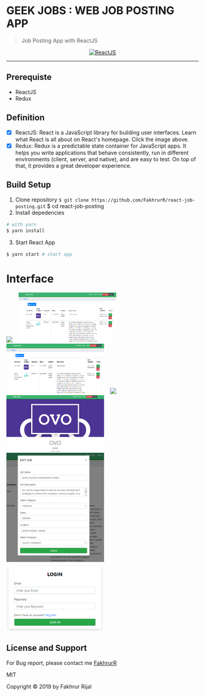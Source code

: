 # GEEK JOBS : WEB JOB POSTING APP

> Job Posting App with ReactJS

<p align="center">
  <a href="https://reactjs.org/">
    <img title="ReactJS" src="https://cdn.worldvectorlogo.com/logos/react.svg" width="256">
  </a>
</p>

---

## Prerequiste

- ReactJS
- Redux

## Definition

- [x] ReactJS: React is a JavaScript library for building user interfaces. Learn what React is all about on React's homepage. Click the image above.
- [x] Redux: Redux is a predictable state container for JavaScript apps. It helps you write applications that behave consistently, run in different environments (client, server, and native), and are easy to test. On top of that, it provides a great developer experience.

## Build Setup

1. Clone repository
   `$ git clone https://github.com/FakhrurR/react-job-posting.git`
  $ cd react-job-posting
2. Install depedencies

```bash
# with yarn
$ yarn install
```

3. Start React App

```bash
$ yarn start # start app
```

# Interface

 <img src="screenshots/add.ong" width="256">&nbsp;&nbsp;&nbsp;
 <img src="screenshots/admin.png" width="256">&nbsp;&nbsp;&nbsp;
 <img src="screenshots/admin.png" width="256">&nbsp;&nbsp;&nbsp;
 <img src="screenshots/dashboard.png" width="256">&nbsp;&nbsp;&nbsp;
 <img src="screenshots/detail.png" width="256">&nbsp;&nbsp;&nbsp;
 <img src="screenshots/edit.png" width="256">&nbsp;&nbsp;&nbsp;
 <img src="screenshots/login.png" width="256">


## License and Support

For Bug report, please contact me
[FakhrurR](https://github.com/FakhrurR 'FakhrurR')

MIT

Copyright © 2019 by Fakhrur Rijal